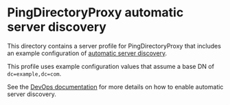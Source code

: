 # PingDirectoryProxy automatic server discovery

This directory contains a server profile for PingDirectoryProxy that includes an example configuration of [automatic server discovery](https://docs.pingidentity.com/r/en-us/pingdirectory-93/pd_proxy_auto_server_discovery).

This profile uses example configuration values that assume a base DN of `dc=example,dc=com`.

See the [DevOps documentation](https://devops.pingidentity.com/deployment/deployPDProxyBackendDiscovery/) for more details on how to enable automatic server discovery.
